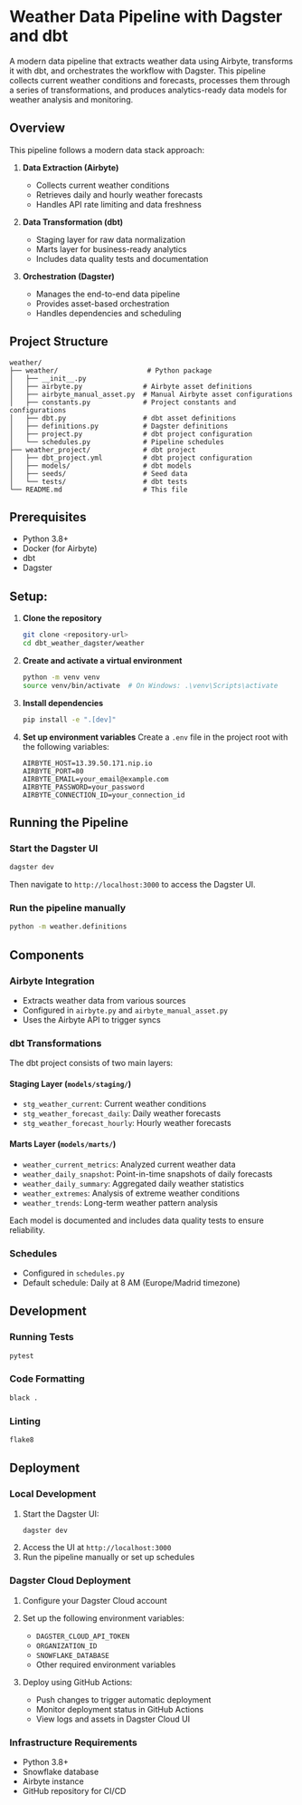 # Weather Data Pipeline with Dagster and dbt

A modern data pipeline that extracts weather data using Airbyte, transforms it with dbt, and orchestrates the workflow with Dagster. This pipeline collects current weather conditions and forecasts, processes them through a series of transformations, and produces analytics-ready data models for weather analysis and monitoring.

## Overview

This pipeline follows a modern data stack approach:

1. **Data Extraction (Airbyte)**
   - Collects current weather conditions
   - Retrieves daily and hourly weather forecasts
   - Handles API rate limiting and data freshness

2. **Data Transformation (dbt)**
   - Staging layer for raw data normalization
   - Marts layer for business-ready analytics
   - Includes data quality tests and documentation

3. **Orchestration (Dagster)**
   - Manages the end-to-end data pipeline
   - Provides asset-based orchestration
   - Handles dependencies and scheduling

## Project Structure

```
weather/
├── weather/                      # Python package
│   ├── __init__.py
│   ├── airbyte.py               # Airbyte asset definitions
│   ├── airbyte_manual_asset.py  # Manual Airbyte asset configurations
│   ├── constants.py             # Project constants and configurations
│   ├── dbt.py                   # dbt asset definitions
│   ├── definitions.py           # Dagster definitions
│   ├── project.py               # dbt project configuration
│   └── schedules.py             # Pipeline schedules
├── weather_project/             # dbt project
│   ├── dbt_project.yml          # dbt project configuration
│   ├── models/                  # dbt models
│   ├── seeds/                   # Seed data
│   └── tests/                   # dbt tests
└── README.md                    # This file
```

## Prerequisites

- Python 3.8+
- Docker (for Airbyte)
- dbt
- Dagster

## Setup:

1. **Clone the repository**
   ```bash
   git clone <repository-url>
   cd dbt_weather_dagster/weather
   ```

2. **Create and activate a virtual environment**
   ```bash
   python -m venv venv
   source venv/bin/activate  # On Windows: .\venv\Scripts\activate
   ```

3. **Install dependencies**
   ```bash
   pip install -e ".[dev]"
   ```

4. **Set up environment variables**
   Create a `.env` file in the project root with the following variables:
   ```
   AIRBYTE_HOST=13.39.50.171.nip.io
   AIRBYTE_PORT=80
   AIRBYTE_EMAIL=your_email@example.com
   AIRBYTE_PASSWORD=your_password
   AIRBYTE_CONNECTION_ID=your_connection_id
   ```

## Running the Pipeline

### Start the Dagster UI
```bash
dagster dev
```

Then navigate to `http://localhost:3000` to access the Dagster UI.

### Run the pipeline manually
```bash
python -m weather.definitions
```

## Components

### Airbyte Integration
- Extracts weather data from various sources
- Configured in `airbyte.py` and `airbyte_manual_asset.py`
- Uses the Airbyte API to trigger syncs

### dbt Transformations

The dbt project consists of two main layers:

#### Staging Layer (`models/staging/`)
- `stg_weather_current`: Current weather conditions
- `stg_weather_forecast_daily`: Daily weather forecasts
- `stg_weather_forecast_hourly`: Hourly weather forecasts

#### Marts Layer (`models/marts/`)
- `weather_current_metrics`: Analyzed current weather data
- `weather_daily_snapshot`: Point-in-time snapshots of daily forecasts
- `weather_daily_summary`: Aggregated daily weather statistics
- `weather_extremes`: Analysis of extreme weather conditions
- `weather_trends`: Long-term weather pattern analysis

Each model is documented and includes data quality tests to ensure reliability.

### Schedules
- Configured in `schedules.py`
- Default schedule: Daily at 8 AM (Europe/Madrid timezone)

## Development

### Running Tests
```bash
pytest
```

### Code Formatting
```bash
black .
```

### Linting
```bash
flake8
```

## Deployment

### Local Development
1. Start the Dagster UI:
   ```bash
   dagster dev
   ```
2. Access the UI at `http://localhost:3000`
3. Run the pipeline manually or set up schedules

### Dagster Cloud Deployment
1. Configure your Dagster Cloud account
2. Set up the following environment variables:
   - `DAGSTER_CLOUD_API_TOKEN`
   - `ORGANIZATION_ID`
   - `SNOWFLAKE_DATABASE`
   - Other required environment variables

3. Deploy using GitHub Actions:
   - Push changes to trigger automatic deployment
   - Monitor deployment status in GitHub Actions
   - View logs and assets in Dagster Cloud UI

### Infrastructure Requirements
- Python 3.8+
- Snowflake database
- Airbyte instance
- GitHub repository for CI/CD

